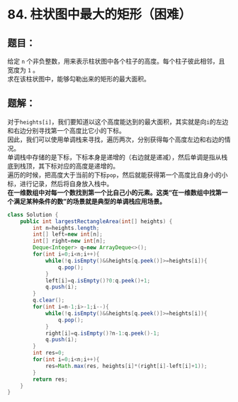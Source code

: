 # 84. 柱状图中最大的矩形（困难）
## 题目：
给定 `n` 个非负整数，用来表示柱状图中各个柱子的高度。每个柱子彼此相邻，且宽度为 `1` 。\
求在该柱状图中，能够勾勒出来的矩形的最大面积。
## 题解：
对于`heights[i]`，我们要知道以这个高度能达到的最大面积，其实就是向`i`的左边和右边分别寻找第一个高度比它小的下标。\
因此，我们可以使用单调栈来寻找，遍历两次，分别获得每个高度左边和右边的情况。\
单调栈中存储的是下标，下标本身是递增的（右边就是递减），然后单调是指从栈底到栈顶，其下标对应的高度是递增的。\
遍历的时候，把高度大于当前的下标`pop`，然后就能获得第一个高度比自身小的小标，进行记录，然后将自身放入栈中。\
**在一维数组中对每一个数找到第一个比自己小的元素。这类“在一维数组中找第一个满足某种条件的数”的场景就是典型的单调栈应用场景。**
```java
class Solution {
    public int largestRectangleArea(int[] heights) {
        int n=heights.length;
        int[] left=new int[n];
        int[] right=new int[n];
        Deque<Integer> q=new ArrayDeque<>();
        for(int i=0;i<n;i++){
            while(!q.isEmpty()&&heights[q.peek()]>=heights[i]){
                q.pop();
            }
            left[i]=q.isEmpty()?0:q.peek()+1;
            q.push(i);
        }
        q.clear();
        for(int i=n-1;i>-1;i--){
            while(!q.isEmpty()&&heights[q.peek()]>=heights[i]){
                q.pop();
            }
            right[i]=q.isEmpty()?n-1:q.peek()-1;
            q.push(i);
        }
        int res=0;
        for(int i=0;i<n;i++){
            res=Math.max(res, heights[i]*(right[i]-left[i]+1));
        }
        return res;
    }
}
```